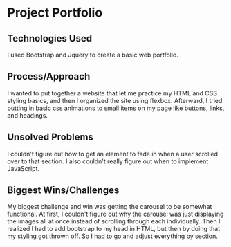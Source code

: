 # Project Portfolio

## Technologies Used

I used Bootstrap and Jquery to create a basic web portfolio.

## Process/Approach

I wanted to put together a website that let me practice my HTML and CSS styling basics, and then I organized the site using flexbox. Afterward, I tried putting in basic css animations to small items on my page like buttons, links, and headings. 

## Unsolved Problems

I couldn't figure out how to get an element to fade in when a user scrolled over to that section. I also couldn't really figure out when to implement JavaScript.

## Biggest Wins/Challenges

My biggest challenge and win was getting the carousel to be somewhat functional. At first, I couldn't figure out why the carousel was just displaying the images all at once instead of scrolling through each individually. Then I realized I had to add bootstrap to my head in HTML, but then by doing that my styling got thrown off. So I had to go and adjust everything by section. 
